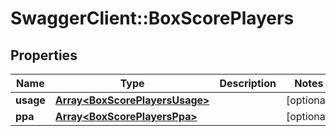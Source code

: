 # SwaggerClient::BoxScorePlayers

## Properties
Name | Type | Description | Notes
------------ | ------------- | ------------- | -------------
**usage** | [**Array&lt;BoxScorePlayersUsage&gt;**](BoxScorePlayersUsage.md) |  | [optional] 
**ppa** | [**Array&lt;BoxScorePlayersPpa&gt;**](BoxScorePlayersPpa.md) |  | [optional] 


